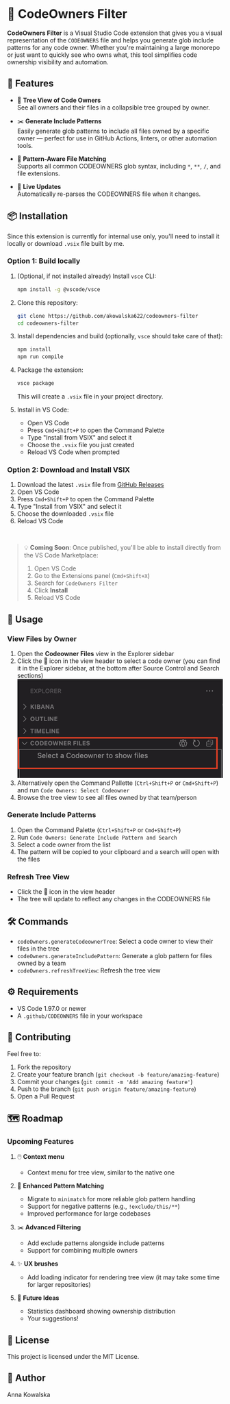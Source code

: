 # 📂 CodeOwners Filter

**CodeOwners Filter** is a Visual Studio Code extension that gives you a visual representation of the `CODEOWNERS` file and helps you generate glob include patterns for any code owner. Whether you're maintaining a large monorepo or just want to quickly see who owns what, this tool simplifies code ownership visibility and automation.

## 🚀 Features

- 🌳 **Tree View of Code Owners**  
  See all owners and their files in a collapsible tree grouped by owner.

- ✂️ **Generate Include Patterns**  
  Easily generate glob patterns to include all files owned by a specific owner — perfect for use in GitHub Actions, linters, or other automation tools.

- 📂 **Pattern-Aware File Matching**  
  Supports all common CODEOWNERS glob syntax, including `*`, `**`, `/`, and file extensions.

- 🔄 **Live Updates**  
  Automatically re-parses the CODEOWNERS file when it changes.

## 📦 Installation

Since this extension is currently for internal use only, you'll need to install it locally or download `.vsix` file built by me.

### Option 1: Build locally

1. (Optional, if not installed already) Install `vsce` CLI:

   ```bash
   npm install -g @vscode/vsce
   ```

2. Clone this repository:

   ```bash
   git clone https://github.com/akowalska622/codeowners-filter
   cd codeowners-filter
   ```

3. Install dependencies and build (optionally, `vsce` should take care of that):

   ```bash
   npm install
   npm run compile
   ```

4. Package the extension:

   ```bash
   vsce package
   ```

   This will create a `.vsix` file in your project directory.

5. Install in VS Code:
   - Open VS Code
   - Press `Cmd+Shift+P` to open the Command Palette
   - Type "Install from VSIX" and select it
   - Choose the `.vsix` file you just created
   - Reload VS Code when prompted

### Option 2: Download and Install VSIX

1. Download the latest `.vsix` file from [GitHub Releases](https://github.com/akowalska622/codeowners-filter/releases)
2. Open VS Code
3. Press `Cmd+Shift+P` to open the Command Palette
4. Type "Install from VSIX" and select it
5. Choose the downloaded `.vsix` file
6. Reload VS Code

&nbsp;

> 💡 **Coming Soon**: Once published, you'll be able to install directly from the VS Code Marketplace:
>
> 1. Open VS Code
> 2. Go to the Extensions panel (`Cmd+Shift+X`)
> 3. Search for `CodeOwners Filter`
> 4. Click **Install**
> 5. Reload VS Code

## 🎯 Usage

### View Files by Owner

1. Open the **Codeowner Files** view in the Explorer sidebar
2. Click the 👥 icon in the view header to select a code owner (you can find it in the Explorer sidebar, at the bottom after Source Control and Search sections)
   ![Explorer View showing Codeowner Files location](img/explorer-view.png)
3. Alternatively open the Command Pallette (`Ctrl+Shift+P` or `Cmd+Shift+P`) and run `Code Owners: Select Codeowner`
4. Browse the tree view to see all files owned by that team/person

### Generate Include Patterns

1. Open the Command Palette (`Ctrl+Shift+P` or `Cmd+Shift+P`)
2. Run `Code Owners: Generate Include Pattern and Search`
3. Select a code owner from the list
4. The pattern will be copied to your clipboard and a search will open with the files

### Refresh Tree View

- Click the 🔄 icon in the view header
- The tree will update to reflect any changes in the CODEOWNERS file

## 🛠️ Commands

- `codeOwners.generateCodeownerTree`: Select a code owner to view their files in the tree
- `codeOwners.generateIncludePattern`: Generate a glob pattern for files owned by a team
- `codeOwners.refreshTreeView`: Refresh the tree view

## ⚙️ Requirements

- VS Code 1.97.0 or newer
- A `.github/CODEOWNERS` file in your workspace

## 🤝 Contributing

Feel free to:

1. Fork the repository
2. Create your feature branch (`git checkout -b feature/amazing-feature`)
3. Commit your changes (`git commit -m 'Add amazing feature'`)
4. Push to the branch (`git push origin feature/amazing-feature`)
5. Open a Pull Request

## 🗺️ Roadmap

### Upcoming Features

1. 🖱️ **Context menu**

   - Context menu for tree view, similar to the native one

2. 🎯 **Enhanced Pattern Matching**

   - Migrate to `minimatch` for more reliable glob pattern handling
   - Support for negative patterns (e.g., `!exclude/this/**`)
   - Improved performance for large codebases

3. ✂️ **Advanced Filtering**

   - Add exclude patterns alongside include patterns
   - Support for combining multiple owners

4. ✨ **UX brushes**

   - Add loading indicator for rendering tree view (it may take some time for larger repositories)

5. 🚀 **Future Ideas**
   - Statistics dashboard showing ownership distribution
   - Your suggestions!

## 📄 License

This project is licensed under the MIT License.

## 👤 Author

Anna Kowalska
